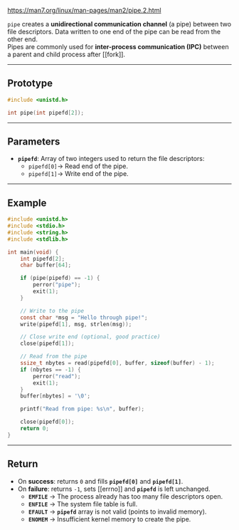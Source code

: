 https://man7.org/linux/man-pages/man2/pipe.2.html

`pipe` creates a **unidirectional communication channel** (a pipe) between two file descriptors.  Data written to one end of the pipe can be read from the other end.  
Pipes are commonly used for **inter-process communication (IPC)** between a parent and child process after [[fork]].

___
## Prototype

```c
#include <unistd.h>

int pipe(int pipefd[2]);
```

___
## Parameters

- **`pipefd`**: Array of two integers used to return the file descriptors:
    - `pipefd[0]`→ Read end of the pipe.
    - `pipefd[1]`→ Write end of the pipe.

___
## Example

```c
#include <unistd.h>
#include <stdio.h>
#include <string.h>
#include <stdlib.h>

int main(void) {
    int pipefd[2];
    char buffer[64];

    if (pipe(pipefd) == -1) {
        perror("pipe");
        exit(1);
    }

    // Write to the pipe
    const char *msg = "Hello through pipe!";
    write(pipefd[1], msg, strlen(msg));

    // Close write end (optional, good practice)
    close(pipefd[1]);

    // Read from the pipe
    ssize_t nbytes = read(pipefd[0], buffer, sizeof(buffer) - 1);
    if (nbytes == -1) {
        perror("read");
        exit(1);
    }
    buffer[nbytes] = '\0';

    printf("Read from pipe: %s\n", buffer);

    close(pipefd[0]);
    return 0;
}
```

___
## Return

- On **success**: returns `0` and fills **`pipefd[0]`** and **`pipefd[1]`**.
- On **failure**: returns `-1`, sets [[errno]] and **`pipefd`** is left unchanged. 
	-  **`EMFILE`** → The process already has too many file descriptors open.
	- **`ENFILE`** → The system file table is full.
	- **`EFAULT`** → **`pipefd`** array is not valid (points to invalid memory).
	- **`ENOMEM`** → Insufficient kernel memory to create the pipe.
